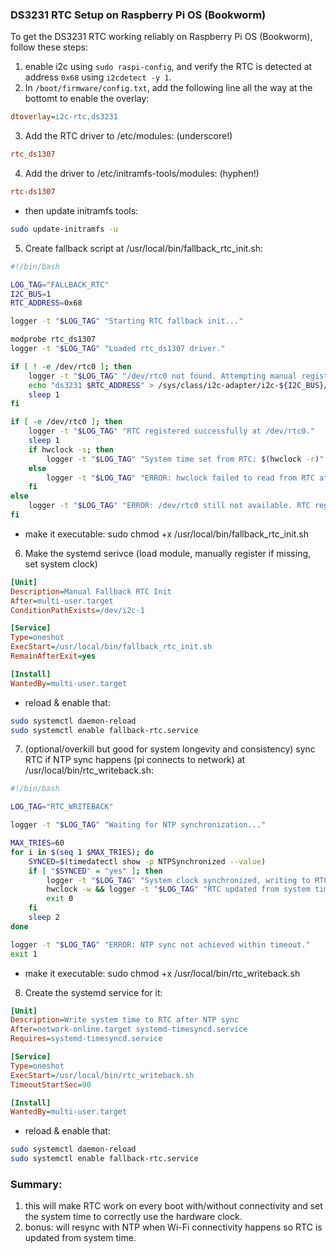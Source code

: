 ### DS3231 RTC Setup on Raspberry Pi OS (Bookworm)

To get the DS3231 RTC working reliably on Raspberry Pi OS (Bookworm), follow these steps:

1. enable i2c using `sudo raspi-config`, and verify the RTC is detected at address `0x68` using `i2cdetect -y 1`.
2. In `/boot/firmware/config.txt`, add the following line all the way at the bottomt to enable the overlay:

```ini
dtoverlay=i2c-rtc,ds3231
```
3. Add the RTC driver to /etc/modules: (underscore!)
```ini
rtc_ds1307
```
4. Add the driver to /etc/initramfs-tools/modules: (hyphen!)
```ini
rtc-ds1307
```
- then update initramfs tools:
```bash
sudo update-initramfs -u
```

5. Create fallback script at /usr/local/bin/fallback_rtc_init.sh:
```bash
#!/bin/bash

LOG_TAG="FALLBACK_RTC"
I2C_BUS=1
RTC_ADDRESS=0x68

logger -t "$LOG_TAG" "Starting RTC fallback init..."

modprobe rtc_ds1307
logger -t "$LOG_TAG" "Loaded rtc_ds1307 driver."

if [ ! -e /dev/rtc0 ]; then
    logger -t "$LOG_TAG" "/dev/rtc0 not found. Attempting manual registration..."
    echo "ds3231 $RTC_ADDRESS" > /sys/class/i2c-adapter/i2c-${I2C_BUS}/new_device 2>/dev/null
    sleep 1
fi

if [ -e /dev/rtc0 ]; then
    logger -t "$LOG_TAG" "RTC registered successfully at /dev/rtc0."
    sleep 1
    if hwclock -s; then
        logger -t "$LOG_TAG" "System time set from RTC: $(hwclock -r)"
    else
        logger -t "$LOG_TAG" "ERROR: hwclock failed to read from RTC after registration."
    fi
else
    logger -t "$LOG_TAG" "ERROR: /dev/rtc0 still not available. RTC registration failed or device not present."
fi
```
- make it executable: sudo chmod +x /usr/local/bin/fallback_rtc_init.sh


6. Make the systemd serivce (load module, manually register if missing, set system clock)
```ini
[Unit]
Description=Manual Fallback RTC Init
After=multi-user.target
ConditionPathExists=/dev/i2c-1

[Service]
Type=oneshot
ExecStart=/usr/local/bin/fallback_rtc_init.sh
RemainAfterExit=yes

[Install]
WantedBy=multi-user.target
```
- reload & enable that:
```bash
sudo systemctl daemon-reload
sudo systemctl enable fallback-rtc.service
```

7. (optional/overkill but good for system longevity and consistency) sync RTC if NTP sync happens (pi connects to network) at /usr/local/bin/rtc_writeback.sh:
```bash
#!/bin/bash

LOG_TAG="RTC_WRITEBACK"

logger -t "$LOG_TAG" "Waiting for NTP synchronization..."

MAX_TRIES=60
for i in $(seq 1 $MAX_TRIES); do
    SYNCED=$(timedatectl show -p NTPSynchronized --value)
    if [ "$SYNCED" = "yes" ]; then
        logger -t "$LOG_TAG" "System clock synchronized, writing to RTC..."
        hwclock -w && logger -t "$LOG_TAG" "RTC updated from system time."
        exit 0
    fi
    sleep 2
done

logger -t "$LOG_TAG" "ERROR: NTP sync not achieved within timeout."
exit 1
```
- make it executable: sudo chmod +x /usr/local/bin/rtc_writeback.sh

8. Create the systemd service for it:
```ini
[Unit]
Description=Write system time to RTC after NTP sync
After=network-online.target systemd-timesyncd.service
Requires=systemd-timesyncd.service

[Service]
Type=oneshot
ExecStart=/usr/local/bin/rtc_writeback.sh
TimeoutStartSec=90

[Install]
WantedBy=multi-user.target
```
- reload & enable that:
```bash
sudo systemctl daemon-reload
sudo systemctl enable fallback-rtc.service
```

### Summary:   
1. this will make RTC work on every boot with/without connectivity and set the system time to correctly use the hardware clock. 
2. bonus: will resync with NTP when Wi-Fi connectivity happens so RTC is updated from system time.

